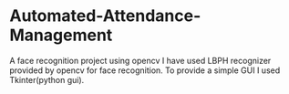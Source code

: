 # Automated-Attendance-Management
A face recognition project using opencv
I have used LBPH recognizer provided by opencv for face recognition.
To provide a simple GUI I used Tkinter(python gui). 
